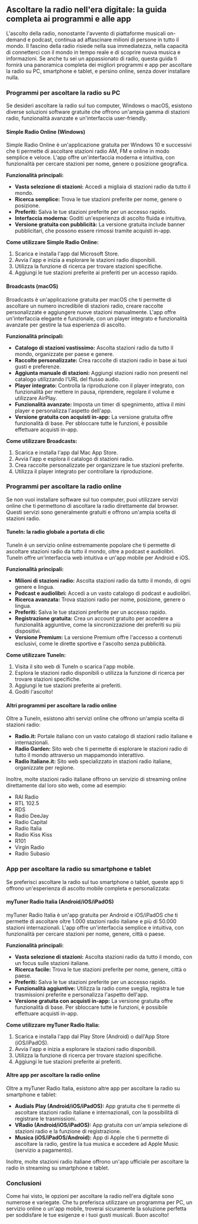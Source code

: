 ## Ascoltare la radio nell'era digitale: la guida completa ai programmi e alle app

L'ascolto della radio, nonostante l'avvento di piattaforme musicali on-demand e podcast, continua ad affascinare milioni di persone in tutto il mondo.  Il fascino della radio risiede nella sua immediatezza, nella capacità di connetterci con il mondo in tempo reale e di scoprire nuova musica e informazioni.  Se anche tu sei un appassionato di radio, questa guida ti fornirà una panoramica completa dei migliori programmi e app per ascoltare la radio su PC, smartphone e tablet, e persino online, senza dover installare nulla.

### Programmi per ascoltare la radio su PC

Se desideri ascoltare la radio sul tuo computer, Windows o macOS, esistono diverse soluzioni software gratuite che offrono un'ampia gamma di stazioni radio, funzionalità avanzate e un'interfaccia user-friendly.

#### Simple Radio Online (Windows)

Simple Radio Online è un'applicazione gratuita per Windows 10 e successivi che ti permette di ascoltare stazioni radio AM, FM e online in modo semplice e veloce.  L'app offre un'interfaccia moderna e intuitiva, con funzionalità per cercare stazioni per nome, genere o posizione geografica.

**Funzionalità principali:**

* **Vasta selezione di stazioni:**  Accedi a migliaia di stazioni radio da tutto il mondo.
* **Ricerca semplice:**  Trova le tue stazioni preferite per nome, genere o posizione.
* **Preferiti:**  Salva le tue stazioni preferite per un accesso rapido.
* **Interfaccia moderna:**  Goditi un'esperienza di ascolto fluida e intuitiva.
* **Versione gratuita con pubblicità:**  La versione gratuita include banner pubblicitari, che possono essere rimossi tramite acquisti in-app.

**Come utilizzare Simple Radio Online:**

1. Scarica e installa l'app dal Microsoft Store.
2. Avvia l'app e inizia a esplorare le stazioni radio disponibili.
3. Utilizza la funzione di ricerca per trovare stazioni specifiche.
4. Aggiungi le tue stazioni preferite ai preferiti per un accesso rapido.

#### Broadcasts (macOS)

Broadcasts è un'applicazione gratuita per macOS che ti permette di ascoltare un numero incredibile di stazioni radio, creare raccolte personalizzate e aggiungere nuove stazioni manualmente.  L'app offre un'interfaccia elegante e funzionale, con un player integrato e funzionalità avanzate per gestire la tua esperienza di ascolto.

**Funzionalità principali:**

* **Catalogo di stazioni vastissimo:**  Ascolta stazioni radio da tutto il mondo, organizzate per paese e genere.
* **Raccolte personalizzate:**  Crea raccolte di stazioni radio in base ai tuoi gusti e preferenze.
* **Aggiunta manuale di stazioni:**  Aggiungi stazioni radio non presenti nel catalogo utilizzando l'URL del flusso audio.
* **Player integrato:**  Controlla la riproduzione con il player integrato, con funzionalità per mettere in pausa, riprendere, regolare il volume e utilizzare AirPlay.
* **Funzionalità avanzate:**  Imposta un timer di spegnimento, attiva il mini player e personalizza l'aspetto dell'app.
* **Versione gratuita con acquisti in-app:**  La versione gratuita offre funzionalità di base.  Per sbloccare tutte le funzioni, è possibile effettuare acquisti in-app.

**Come utilizzare Broadcasts:**

1. Scarica e installa l'app dal Mac App Store.
2. Avvia l'app e esplora il catalogo di stazioni radio.
3. Crea raccolte personalizzate per organizzare le tue stazioni preferite.
4. Utilizza il player integrato per controllare la riproduzione.

### Programmi per ascoltare la radio online

Se non vuoi installare software sul tuo computer, puoi utilizzare servizi online che ti permettono di ascoltare la radio direttamente dal browser.  Questi servizi sono generalmente gratuiti e offrono un'ampia scelta di stazioni radio.

#### TuneIn: la radio globale a portata di clic

TuneIn è un servizio online estremamente popolare che ti permette di ascoltare stazioni radio da tutto il mondo, oltre a podcast e audiolibri.  TuneIn offre un'interfaccia web intuitiva e un'app mobile per Android e iOS.

**Funzionalità principali:**

* **Milioni di stazioni radio:**  Ascolta stazioni radio da tutto il mondo, di ogni genere e lingua.
* **Podcast e audiolibri:**  Accedi a un vasto catalogo di podcast e audiolibri.
* **Ricerca avanzata:**  Trova stazioni radio per nome, posizione, genere o lingua.
* **Preferiti:**  Salva le tue stazioni preferite per un accesso rapido.
* **Registrazione gratuita:**  Crea un account gratuito per accedere a funzionalità aggiuntive, come la sincronizzazione dei preferiti su più dispositivi.
* **Versione Premium:**  La versione Premium offre l'accesso a contenuti esclusivi, come le dirette sportive e l'ascolto senza pubblicità.

**Come utilizzare TuneIn:**

1. Visita il sito web di TuneIn o scarica l'app mobile.
2. Esplora le stazioni radio disponibili o utilizza la funzione di ricerca per trovare stazioni specifiche.
3. Aggiungi le tue stazioni preferite ai preferiti.
4. Goditi l'ascolto!

#### Altri programmi per ascoltare la radio online

Oltre a TuneIn, esistono altri servizi online che offrono un'ampia scelta di stazioni radio:

* **Radio.it:**  Portale italiano con un vasto catalogo di stazioni radio italiane e internazionali.
* **Radio Garden:**  Sito web che ti permette di esplorare le stazioni radio di tutto il mondo attraverso un mappamondo interattivo.
* **Radio Italiane.it:**  Sito web specializzato in stazioni radio italiane, organizzate per regione.

Inoltre, molte stazioni radio italiane offrono un servizio di streaming online direttamente dal loro sito web, come ad esempio:

* RAI Radio
* RTL 102.5
* RDS
* Radio DeeJay
* Radio Capital
* Radio Italia
* Radio Kiss Kiss
* R101
* Virgin Radio
* Radio Subasio

### App per ascoltare la radio su smartphone e tablet

Se preferisci ascoltare la radio sul tuo smartphone o tablet, queste app ti offrono un'esperienza di ascolto mobile completa e personalizzata:

#### myTuner Radio Italia (Android/iOS/iPadOS)

myTuner Radio Italia è un'app gratuita per Android e iOS/iPadOS che ti permette di ascoltare oltre 1.000 stazioni radio italiane e più di 50.000 stazioni internazionali.  L'app offre un'interfaccia semplice e intuitiva, con funzionalità per cercare stazioni per nome, genere, città o paese.

**Funzionalità principali:**

* **Vasta selezione di stazioni:**  Ascolta stazioni radio da tutto il mondo, con un focus sulle stazioni italiane.
* **Ricerca facile:**  Trova le tue stazioni preferite per nome, genere, città o paese.
* **Preferiti:**  Salva le tue stazioni preferite per un accesso rapido.
* **Funzionalità aggiuntive:**  Utilizza la radio come sveglia, registra le tue trasmissioni preferite e personalizza l'aspetto dell'app.
* **Versione gratuita con acquisti in-app:**  La versione gratuita offre funzionalità di base.  Per sbloccare tutte le funzioni, è possibile effettuare acquisti in-app.

**Come utilizzare myTuner Radio Italia:**

1. Scarica e installa l'app dal Play Store (Android) o dall'App Store (iOS/iPadOS).
2. Avvia l'app e inizia a esplorare le stazioni radio disponibili.
3. Utilizza la funzione di ricerca per trovare stazioni specifiche.
4. Aggiungi le tue stazioni preferite ai preferiti.

#### Altre app per ascoltare la radio online

Oltre a myTuner Radio Italia, esistono altre app per ascoltare la radio su smartphone e tablet:

* **Audials Play (Android/iOS/iPadOS):**  App gratuita che ti permette di ascoltare stazioni radio italiane e internazionali, con la possibilità di registrare le trasmissioni.
* **VRadio (Android/iOS/iPadOS):**  App gratuita con un'ampia selezione di stazioni radio e la funzione di registrazione.
* **Musica (iOS/iPadOS/Android):**  App di Apple che ti permette di ascoltare la radio, gestire la tua musica e accedere ad Apple Music (servizio a pagamento).

Inoltre, molte stazioni radio italiane offrono un'app ufficiale per ascoltare la radio in streaming su smartphone e tablet.

### Conclusioni

Come hai visto, le opzioni per ascoltare la radio nell'era digitale sono numerose e variegate.  Che tu preferisca utilizzare un programma per PC, un servizio online o un'app mobile, troverai sicuramente la soluzione perfetta per soddisfare le tue esigenze e i tuoi gusti musicali.  Buon ascolto!

